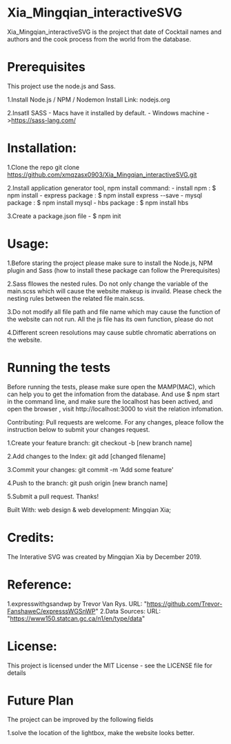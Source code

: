 # Xia_Mingqian_interactiveSVG

Xia_Mingqian_interactiveSVG is the project that date of Cocktail names and authors and the cook process from the world from the database.

# Prerequisites
This project use the node.js and Sass.

1.Install Node.js / NPM / Nodemon Install Link: nodejs.org

2.Insatll SASS - Macs have it installed by default. - Windows machine ->https://sass-lang.com/

# Installation:
1.Clone the repo git clone https://github.com/xmqzasx0903/Xia_Mingqian_interactiveSVG.git

2.Install application generator tool, npm install command: - install npm : $ npm install - express package : $ npm install express --save - mysql package : $ npm install mysql - hbs package : $ npm install hbs

3.Create a package.json file - $ npm init

# Usage:
1.Before staring the  project please make sure to install the Node.js, NPM plugin and Sass (how to install these package can follow the Prerequisites)

2.Sass fllowes the nested rules. Do not only change the variable of the main.scss which will cause the website makeup is invaild. Please check the nesting rules between the related file main.scss.

3.Do not modify all file path and file name which may cause the function of the website can not run. All the js file has its own function, please do not

4.Different screen resolutions may cause subtle chromatic aberrations on the website.

# Running the tests
Before running the tests, please make sure open the MAMP(MAC), which can help you to get the infomation from the database. And use $ npm start in the command line, and make sure the localhost has been actived, and open the browser , visit http://localhost:3000 to visit the relation infomation.

Contributing:
Pull requests are welcome. For any changes, pleace follow the instruction below to submit your changes request.

1.Create your feature branch: git checkout -b [new branch name]

2.Add changes to the Index: git add [changed filename]

3.Commit your changes: git commit -m 'Add some feature'

4.Push to the branch: git push origin [new branch name]

5.Submit a pull request. Thanks!

Built With:
web design & web development: Mingqian Xia;

# Credits:
The Interative SVG was created by Mingqian Xia by December 2019.

# Reference:
1.expresswithgsandwp by Trevor Van Rys. URL: "https://github.com/Trevor-FanshaweC/expresssWGSnWP"
2.Data Sources: URL: "https://www150.statcan.gc.ca/n1/en/type/data"

# License:
This project is licensed under the MIT License - see the LICENSE file for details

# Future Plan
The project can be improved by the following fields

1.solve the location of the lightbox, make the website looks better. 